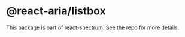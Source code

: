 # @react-aria/listbox

This package is part of [react-spectrum](https://github.com/adobe/react-spectrum). See the repo for more details.